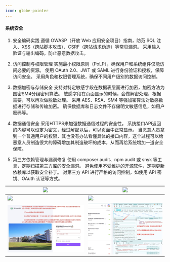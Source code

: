 ```yaml
---
icon: globe-pointer
---
```


#### 系统安全

1. 安全编码实践
    遵循 OWASP（开放 Web 应用安全项目）指南，防范 SQL 注入、XSS（跨站脚本攻击）、CSRF（跨站请求伪造）等常见漏洞。
    采用输入验证与输出编码，防止恶意数据攻击。

2. 访问控制与权限管理
    实施最小权限原则（PoLP），确保用户和系统组件仅能访问必要的资源。
    使用 OAuth 2.0、JWT 或 SAML 进行身份验证和授权，保障访问安全。
    采用角色和权限管理系统，确保不同用户级别的数据访问控制。

3. 数据加密与存储安全
    支持对特定敏感字段在数据表层面进行加密，加密方法为国密SM4分组密码算法。
    敏感字段在页面显示的时候，会做解密处理，根据需要，可以再次做脱敏处理。
    采用 AES、RSA、SM4 等强加密算法对敏感数据进行存储和传输加密。
    确保数据库和日志文件不存储明文敏感信息，如用户密码等。

4. 数据通信安全
    采用HTTPS来加强数据通信过程的安全性。
    系统接口API返回的内容可以设定为密文，经过解密以后，可以页面中正常显示。
    当恶意人员拿到一个普通用户的权限，其也没有办法看懂具体的接口内容，这个过程可以给恶意人员制造很大的障碍增加其制造破坏的成本，从而再给系统增加一道安全保障。

5. 第三方依赖管理与漏洞修复
    使用 composer audit、npm audit 或 snyk 等工具，定期扫描第三方库的安全漏洞。
    避免使用不受维护的开源软件，定期更新依赖库以获取安全补丁。
    对第三方 API 进行严格的访问控制，如使用 API 密钥、OAuth 认证等方式。

| <img src="./images/01.png" > | <img src="./images/02.png" > |
|------------------------------------------|------------------------------------------|
| <img src="./images/03.png" > | <img src="./images/05.png" > |
| <img src="./images/11.png" > | <img src="./images/12.png" > |

